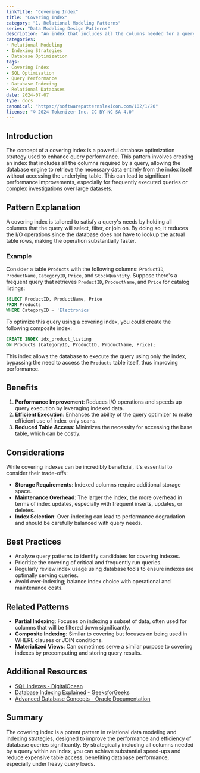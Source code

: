 ```yaml
---
linkTitle: "Covering Index"
title: "Covering Index"
category: "1. Relational Modeling Patterns"
series: "Data Modeling Design Patterns"
description: "An index that includes all the columns needed for a query, allowing the query to be satisfied entirely from the index."
categories:
- Relational Modeling
- Indexing Strategies
- Database Optimization
tags:
- Covering Index
- SQL Optimization
- Query Performance
- Database Indexing
- Relational Databases
date: 2024-07-07
type: docs
canonical: "https://softwarepatternslexicon.com/102/1/20"
license: "© 2024 Tokenizer Inc. CC BY-NC-SA 4.0"
---
```



## Introduction

The concept of a covering index is a powerful database optimization strategy used to enhance query performance. This pattern involves creating an index that includes all the columns required by a query, allowing the database engine to retrieve the necessary data entirely from the index itself without accessing the underlying table. This can lead to significant performance improvements, especially for frequently executed queries or complex investigations over large datasets.

## Pattern Explanation

A covering index is tailored to satisfy a query's needs by holding all columns that the query will select, filter, or join on. By doing so, it reduces the I/O operations since the database does not have to lookup the actual table rows, making the operation substantially faster.

### Example

Consider a table `Products` with the following columns: `ProductID`, `ProductName`, `CategoryID`, `Price`, and `StockQuantity`. Suppose there's a frequent query that retrieves `ProductID`, `ProductName`, and `Price` for catalog listings:

```sql
SELECT ProductID, ProductName, Price
FROM Products
WHERE CategoryID = 'Electronics'
```

To optimize this query using a covering index, you could create the following composite index:

```sql
CREATE INDEX idx_product_listing
ON Products (CategoryID, ProductID, ProductName, Price);
```

This index allows the database to execute the query using only the index, bypassing the need to access the `Products` table itself, thus improving performance.

## Benefits

1. **Performance Improvement**: Reduces I/O operations and speeds up query execution by leveraging indexed data.
2. **Efficient Execution**: Enhances the ability of the query optimizer to make efficient use of index-only scans.
3. **Reduced Table Access**: Minimizes the necessity for accessing the base table, which can be costly.

## Considerations

While covering indexes can be incredibly beneficial, it's essential to consider their trade-offs:

- **Storage Requirements**: Indexed columns require additional storage space.
- **Maintenance Overhead**: The larger the index, the more overhead in terms of index updates, especially with frequent inserts, updates, or deletes.
- **Index Selection**: Over-indexing can lead to performance degradation and should be carefully balanced with query needs.

## Best Practices

- Analyze query patterns to identify candidates for covering indexes.
- Prioritize the covering of critical and frequently run queries.
- Regularly review index usage using database tools to ensure indexes are optimally serving queries.
- Avoid over-indexing; balance index choice with operational and maintenance costs.

## Related Patterns

- **Partial Indexing**: Focuses on indexing a subset of data, often used for columns that will be filtered down significantly.
- **Composite Indexing**: Similar to covering but focuses on being used in WHERE clauses or JOIN conditions.
- **Materialized Views**: Can sometimes serve a similar purpose to covering indexes by precomputing and storing query results.

## Additional Resources

- [SQL Indexes - DigitalOcean](https://www.digitalocean.com/community/tutorials/how-to-plan-and-optimize-your-database-schema-with-indexes)
- [Database Indexing Explained - GeeksforGeeks](https://www.geeksforgeeks.org/database-indexing/)
- [Advanced Database Concepts - Oracle Documentation](https://docs.oracle.com/database/)

## Summary

The covering index is a potent pattern in relational data modeling and indexing strategies, designed to improve the performance and efficiency of database queries significantly. By strategically including all columns needed by a query within an index, you can achieve substantial speed-ups and reduce expensive table access, benefiting database performance, especially under heavy query loads.
